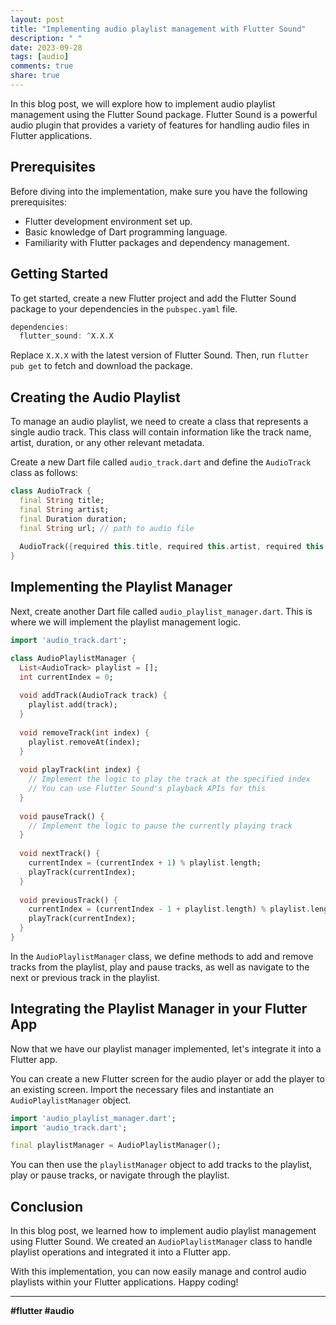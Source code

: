 ```yaml
---
layout: post
title: "Implementing audio playlist management with Flutter Sound"
description: " "
date: 2023-09-28
tags: [audio]
comments: true
share: true
---
```


In this blog post, we will explore how to implement audio playlist management using the Flutter Sound package. Flutter Sound is a powerful audio plugin that provides a variety of features for handling audio files in Flutter applications.

## Prerequisites
Before diving into the implementation, make sure you have the following prerequisites:
- Flutter development environment set up.
- Basic knowledge of Dart programming language.
- Familiarity with Flutter packages and dependency management.

## Getting Started
To get started, create a new Flutter project and add the Flutter Sound package to your dependencies in the `pubspec.yaml` file.

```dart
dependencies:
  flutter_sound: ^X.X.X
```

Replace `X.X.X` with the latest version of Flutter Sound. Then, run `flutter pub get` to fetch and download the package.

## Creating the Audio Playlist
To manage an audio playlist, we need to create a class that represents a single audio track. This class will contain information like the track name, artist, duration, or any other relevant metadata.

Create a new Dart file called `audio_track.dart` and define the `AudioTrack` class as follows:

```dart
class AudioTrack {
  final String title;
  final String artist;
  final Duration duration;
  final String url; // path to audio file
  
  AudioTrack({required this.title, required this.artist, required this.duration, required this.url});
}
```

## Implementing the Playlist Manager
Next, create another Dart file called `audio_playlist_manager.dart`. This is where we will implement the playlist management logic.

```dart
import 'audio_track.dart';

class AudioPlaylistManager {
  List<AudioTrack> playlist = [];
  int currentIndex = 0;
  
  void addTrack(AudioTrack track) {
    playlist.add(track);
  }
  
  void removeTrack(int index) {
    playlist.removeAt(index);
  }
  
  void playTrack(int index) {
    // Implement the logic to play the track at the specified index
    // You can use Flutter Sound's playback APIs for this
  }
  
  void pauseTrack() {
    // Implement the logic to pause the currently playing track
  }
  
  void nextTrack() {
    currentIndex = (currentIndex + 1) % playlist.length;
    playTrack(currentIndex);
  }
  
  void previousTrack() {
    currentIndex = (currentIndex - 1 + playlist.length) % playlist.length;
    playTrack(currentIndex);
  }
}
```

In the `AudioPlaylistManager` class, we define methods to add and remove tracks from the playlist, play and pause tracks, as well as navigate to the next or previous track in the playlist.

## Integrating the Playlist Manager in your Flutter App
Now that we have our playlist manager implemented, let's integrate it into a Flutter app. 

You can create a new Flutter screen for the audio player or add the player to an existing screen. Import the necessary files and instantiate an `AudioPlaylistManager` object.

```dart
import 'audio_playlist_manager.dart';
import 'audio_track.dart';

final playlistManager = AudioPlaylistManager();
```

You can then use the `playlistManager` object to add tracks to the playlist, play or pause tracks, or navigate through the playlist.

## Conclusion
In this blog post, we learned how to implement audio playlist management using Flutter Sound. We created an `AudioPlaylistManager` class to handle playlist operations and integrated it into a Flutter app.

With this implementation, you can now easily manage and control audio playlists within your Flutter applications. Happy coding!

---

**#flutter #audio**